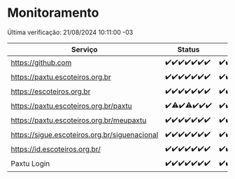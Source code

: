 # Monitoramento

Última verificação: 21/08/2024 10:11:00 -03

|Serviço|Status|Últimas 24h|
|---|---|---|
|https://github.com|<span title="2024-08-14: OK=23">✔️</span><span title="2024-08-15: OK=24">✔️</span><span title="2024-08-16: OK=24">✔️</span><span title="2024-08-17: OK=24">✔️</span><span title="2024-08-18: OK=23">✔️</span><span title="2024-08-19: OK=23">✔️</span><span title="2024-08-20: OK=13">✔️</span>|<span title="20/08/2024 10:12:00 -03 : 200">✔️</span><span title="20/08/2024 11:07:00 -03 : 200">✔️</span><span title="20/08/2024 12:07:00 -03 : 200">✔️</span><span title="20/08/2024 13:08:00 -03 : 200">✔️</span><span title="20/08/2024 14:06:00 -03 : 200">✔️</span><span title="20/08/2024 15:10:00 -03 : 200">✔️</span><span title="20/08/2024 16:04:00 -03 : 200">✔️</span><span title="20/08/2024 17:09:00 -03 : 200">✔️</span><span title="20/08/2024 18:07:00 -03 : 200">✔️</span><span title="20/08/2024 19:06:00 -03 : 200">✔️</span><span title="20/08/2024 20:08:00 -03 : 200">✔️</span><span title="20/08/2024 21:35:00 -03 : 200">✔️</span><span title="20/08/2024 22:58:00 -03 : 200">✔️</span><span title="20/08/2024 23:33:00 -03 : 200">✔️</span><span title="21/08/2024 00:08:00 -03 : 200">✔️</span><span title="21/08/2024 01:10:00 -03 : 200">✔️</span><span title="21/08/2024 02:07:00 -03 : 200">✔️</span><span title="21/08/2024 03:10:00 -03 : 200">✔️</span><span title="21/08/2024 04:07:00 -03 : 200">✔️</span><span title="21/08/2024 05:10:00 -03 : 200">✔️</span><span title="21/08/2024 06:08:00 -03 : 200">✔️</span><span title="21/08/2024 07:08:00 -03 : 200">✔️</span><span title="21/08/2024 08:06:00 -03 : 200">✔️</span><span title="21/08/2024 09:12:00 -03 : 200">✔️</span><span title="21/08/2024 10:11:00 -03 : 200">✔️</span>|
|https://paxtu.escoteiros.org.br|<span title="2024-08-14: OK=23">✔️</span><span title="2024-08-15: OK=24">✔️</span><span title="2024-08-16: OK=24">✔️</span><span title="2024-08-17: OK=24">✔️</span><span title="2024-08-18: OK=23">✔️</span><span title="2024-08-19: OK=23">✔️</span><span title="2024-08-20: OK=13">✔️</span>|<span title="20/08/2024 10:12:00 -03 : 200">✔️</span><span title="20/08/2024 11:07:00 -03 : 200">✔️</span><span title="20/08/2024 12:07:00 -03 : 200">✔️</span><span title="20/08/2024 13:08:00 -03 : 200">✔️</span><span title="20/08/2024 14:06:00 -03 : 200">✔️</span><span title="20/08/2024 15:10:00 -03 : 200">✔️</span><span title="20/08/2024 16:04:00 -03 : 200">✔️</span><span title="20/08/2024 17:09:00 -03 : 0">❌</span><span title="20/08/2024 18:07:00 -03 : 200">✔️</span><span title="20/08/2024 19:06:00 -03 : 200">✔️</span><span title="20/08/2024 20:08:00 -03 : 200">✔️</span><span title="20/08/2024 21:35:00 -03 : 200">✔️</span><span title="20/08/2024 22:58:00 -03 : 200">✔️</span><span title="20/08/2024 23:33:00 -03 : 200">✔️</span><span title="21/08/2024 00:08:00 -03 : 200">✔️</span><span title="21/08/2024 01:10:00 -03 : 200">✔️</span><span title="21/08/2024 02:07:00 -03 : 200">✔️</span><span title="21/08/2024 03:10:00 -03 : 200">✔️</span><span title="21/08/2024 04:07:00 -03 : 200">✔️</span><span title="21/08/2024 05:10:00 -03 : 200">✔️</span><span title="21/08/2024 06:08:00 -03 : 200">✔️</span><span title="21/08/2024 07:08:00 -03 : 200">✔️</span><span title="21/08/2024 08:06:00 -03 : 200">✔️</span><span title="21/08/2024 09:12:00 -03 : 200">✔️</span><span title="21/08/2024 10:11:00 -03 : 200">✔️</span>|
|https://escoteiros.org.br|<span title="2024-08-14: OK=23">✔️</span><span title="2024-08-15: OK=24">✔️</span><span title="2024-08-16: OK=24">✔️</span><span title="2024-08-17: OK=24">✔️</span><span title="2024-08-18: OK=23">✔️</span><span title="2024-08-19: OK=23">✔️</span><span title="2024-08-20: OK=13">✔️</span>|<span title="20/08/2024 10:12:00 -03 : 200">✔️</span><span title="20/08/2024 11:07:00 -03 : 200">✔️</span><span title="20/08/2024 12:07:00 -03 : 200">✔️</span><span title="20/08/2024 13:08:00 -03 : 200">✔️</span><span title="20/08/2024 14:06:00 -03 : 200">✔️</span><span title="20/08/2024 15:10:00 -03 : 200">✔️</span><span title="20/08/2024 16:04:00 -03 : 200">✔️</span><span title="20/08/2024 17:09:00 -03 : 0">❌</span><span title="20/08/2024 18:07:00 -03 : 200">✔️</span><span title="20/08/2024 19:06:00 -03 : 200">✔️</span><span title="20/08/2024 20:08:00 -03 : 200">✔️</span><span title="20/08/2024 21:35:00 -03 : 200">✔️</span><span title="20/08/2024 22:58:00 -03 : 200">✔️</span><span title="20/08/2024 23:33:00 -03 : 200">✔️</span><span title="21/08/2024 00:08:00 -03 : 200">✔️</span><span title="21/08/2024 01:10:00 -03 : 200">✔️</span><span title="21/08/2024 02:07:00 -03 : 200">✔️</span><span title="21/08/2024 03:10:00 -03 : 200">✔️</span><span title="21/08/2024 04:07:00 -03 : 200">✔️</span><span title="21/08/2024 05:10:00 -03 : 200">✔️</span><span title="21/08/2024 06:08:00 -03 : 200">✔️</span><span title="21/08/2024 07:08:00 -03 : 200">✔️</span><span title="21/08/2024 08:06:00 -03 : 200">✔️</span><span title="21/08/2024 09:12:00 -03 : 200">✔️</span><span title="21/08/2024 10:11:00 -03 : 200">✔️</span>|
|https://paxtu.escoteiros.org.br/paxtu|<span title="2024-08-14: OK=23">✔️</span><span title="2024-08-15: OK=23, Falhas=1">⚠️</span><span title="2024-08-16: OK=24">✔️</span><span title="2024-08-17: OK=23, Falhas=1">⚠️</span><span title="2024-08-18: OK=23">✔️</span><span title="2024-08-19: OK=23">✔️</span><span title="2024-08-20: OK=13">✔️</span>|<span title="20/08/2024 10:12:00 -03 : 200">✔️</span><span title="20/08/2024 11:07:00 -03 : 200">✔️</span><span title="20/08/2024 12:07:00 -03 : 200">✔️</span><span title="20/08/2024 13:08:00 -03 : 200">✔️</span><span title="20/08/2024 14:06:00 -03 : 200">✔️</span><span title="20/08/2024 15:10:00 -03 : 200">✔️</span><span title="20/08/2024 16:04:00 -03 : 200">✔️</span><span title="20/08/2024 17:09:00 -03 : 0">❌</span><span title="20/08/2024 18:07:00 -03 : 200">✔️</span><span title="20/08/2024 19:06:00 -03 : 200">✔️</span><span title="20/08/2024 20:08:00 -03 : 200">✔️</span><span title="20/08/2024 21:35:00 -03 : 200">✔️</span><span title="20/08/2024 22:58:00 -03 : 200">✔️</span><span title="20/08/2024 23:33:00 -03 : 200">✔️</span><span title="21/08/2024 00:08:00 -03 : 200">✔️</span><span title="21/08/2024 01:10:00 -03 : 200">✔️</span><span title="21/08/2024 02:07:00 -03 : 200">✔️</span><span title="21/08/2024 03:10:00 -03 : 200">✔️</span><span title="21/08/2024 04:07:00 -03 : 200">✔️</span><span title="21/08/2024 05:10:00 -03 : 200">✔️</span><span title="21/08/2024 06:08:00 -03 : 200">✔️</span><span title="21/08/2024 07:08:00 -03 : 200">✔️</span><span title="21/08/2024 08:06:00 -03 : 200">✔️</span><span title="21/08/2024 09:12:00 -03 : 200">✔️</span><span title="21/08/2024 10:11:00 -03 : 200">✔️</span>|
|https://paxtu.escoteiros.org.br/meupaxtu|<span title="2024-08-14: OK=23">✔️</span><span title="2024-08-15: OK=24">✔️</span><span title="2024-08-16: OK=24">✔️</span><span title="2024-08-17: OK=24">✔️</span><span title="2024-08-18: OK=23">✔️</span><span title="2024-08-19: OK=23">✔️</span><span title="2024-08-20: OK=13">✔️</span>|<span title="20/08/2024 10:12:00 -03 : 200">✔️</span><span title="20/08/2024 11:07:00 -03 : 200">✔️</span><span title="20/08/2024 12:07:00 -03 : 200">✔️</span><span title="20/08/2024 13:08:00 -03 : 200">✔️</span><span title="20/08/2024 14:06:00 -03 : 200">✔️</span><span title="20/08/2024 15:10:00 -03 : 200">✔️</span><span title="20/08/2024 16:04:00 -03 : 200">✔️</span><span title="20/08/2024 17:09:00 -03 : 0">❌</span><span title="20/08/2024 18:07:00 -03 : 200">✔️</span><span title="20/08/2024 19:06:00 -03 : 200">✔️</span><span title="20/08/2024 20:08:00 -03 : 200">✔️</span><span title="20/08/2024 21:35:00 -03 : 200">✔️</span><span title="20/08/2024 22:58:00 -03 : 200">✔️</span><span title="20/08/2024 23:33:00 -03 : 200">✔️</span><span title="21/08/2024 00:08:00 -03 : 200">✔️</span><span title="21/08/2024 01:10:00 -03 : 200">✔️</span><span title="21/08/2024 02:07:00 -03 : 200">✔️</span><span title="21/08/2024 03:10:00 -03 : 200">✔️</span><span title="21/08/2024 04:07:00 -03 : 200">✔️</span><span title="21/08/2024 05:10:00 -03 : 200">✔️</span><span title="21/08/2024 06:08:00 -03 : 200">✔️</span><span title="21/08/2024 07:08:00 -03 : 200">✔️</span><span title="21/08/2024 08:06:00 -03 : 200">✔️</span><span title="21/08/2024 09:12:00 -03 : 200">✔️</span><span title="21/08/2024 10:11:00 -03 : 200">✔️</span>|
|https://sigue.escoteiros.org.br/siguenacional|<span title="2024-08-14: OK=23">✔️</span><span title="2024-08-15: OK=24">✔️</span><span title="2024-08-16: OK=24">✔️</span><span title="2024-08-17: OK=24">✔️</span><span title="2024-08-18: OK=23">✔️</span><span title="2024-08-19: OK=23">✔️</span><span title="2024-08-20: OK=13">✔️</span>|<span title="20/08/2024 10:12:00 -03 : 200">✔️</span><span title="20/08/2024 11:07:00 -03 : 200">✔️</span><span title="20/08/2024 12:07:00 -03 : 200">✔️</span><span title="20/08/2024 13:08:00 -03 : 200">✔️</span><span title="20/08/2024 14:06:00 -03 : 200">✔️</span><span title="20/08/2024 15:10:00 -03 : 200">✔️</span><span title="20/08/2024 16:04:00 -03 : 200">✔️</span><span title="20/08/2024 17:09:00 -03 : 0">❌</span><span title="20/08/2024 18:07:00 -03 : 200">✔️</span><span title="20/08/2024 19:06:00 -03 : 200">✔️</span><span title="20/08/2024 20:08:00 -03 : 200">✔️</span><span title="20/08/2024 21:35:00 -03 : 200">✔️</span><span title="20/08/2024 22:58:00 -03 : 200">✔️</span><span title="20/08/2024 23:33:00 -03 : 200">✔️</span><span title="21/08/2024 00:08:00 -03 : 200">✔️</span><span title="21/08/2024 01:10:00 -03 : 200">✔️</span><span title="21/08/2024 02:07:00 -03 : 200">✔️</span><span title="21/08/2024 03:10:00 -03 : 200">✔️</span><span title="21/08/2024 04:07:00 -03 : 200">✔️</span><span title="21/08/2024 05:10:00 -03 : 200">✔️</span><span title="21/08/2024 06:08:00 -03 : 200">✔️</span><span title="21/08/2024 07:08:00 -03 : 200">✔️</span><span title="21/08/2024 08:06:00 -03 : 200">✔️</span><span title="21/08/2024 09:13:00 -03 : 200">✔️</span><span title="21/08/2024 10:11:00 -03 : 200">✔️</span>|
|https://id.escoteiros.org.br/|<span title="2024-08-14: OK=23">✔️</span><span title="2024-08-15: OK=24">✔️</span><span title="2024-08-16: OK=24">✔️</span><span title="2024-08-17: OK=24">✔️</span><span title="2024-08-18: OK=23">✔️</span><span title="2024-08-19: OK=23">✔️</span><span title="2024-08-20: OK=13">✔️</span>|<span title="20/08/2024 10:12:00 -03 : 200">✔️</span><span title="20/08/2024 11:07:00 -03 : 200">✔️</span><span title="20/08/2024 12:07:00 -03 : 200">✔️</span><span title="20/08/2024 13:08:00 -03 : 200">✔️</span><span title="20/08/2024 14:06:00 -03 : 200">✔️</span><span title="20/08/2024 15:10:00 -03 : 200">✔️</span><span title="20/08/2024 16:04:00 -03 : 200">✔️</span><span title="20/08/2024 17:09:00 -03 : 200">✔️</span><span title="20/08/2024 18:07:00 -03 : 200">✔️</span><span title="20/08/2024 19:06:00 -03 : 200">✔️</span><span title="20/08/2024 20:08:00 -03 : 200">✔️</span><span title="20/08/2024 21:35:00 -03 : 200">✔️</span><span title="20/08/2024 22:58:00 -03 : 200">✔️</span><span title="20/08/2024 23:33:00 -03 : 200">✔️</span><span title="21/08/2024 00:08:00 -03 : 200">✔️</span><span title="21/08/2024 01:10:00 -03 : 200">✔️</span><span title="21/08/2024 02:07:00 -03 : 200">✔️</span><span title="21/08/2024 03:10:00 -03 : 200">✔️</span><span title="21/08/2024 04:07:00 -03 : 200">✔️</span><span title="21/08/2024 05:10:00 -03 : 200">✔️</span><span title="21/08/2024 06:08:00 -03 : 200">✔️</span><span title="21/08/2024 07:08:00 -03 : 200">✔️</span><span title="21/08/2024 08:06:00 -03 : 200">✔️</span><span title="21/08/2024 09:13:00 -03 : 200">✔️</span><span title="21/08/2024 10:11:00 -03 : 200">✔️</span>|
|Paxtu Login|<span title="2024-08-14: OK=23">✔️</span><span title="2024-08-15: OK=24">✔️</span><span title="2024-08-16: OK=24">✔️</span><span title="2024-08-17: OK=24">✔️</span><span title="2024-08-18: OK=23">✔️</span><span title="2024-08-19: OK=23">✔️</span><span title="2024-08-20: OK=13">✔️</span>|<span title="20/08/2024 10:12:00 -03 : 200">✔️</span><span title="20/08/2024 11:07:00 -03 : 200">✔️</span><span title="20/08/2024 12:07:00 -03 : 200">✔️</span><span title="20/08/2024 13:08:00 -03 : 200">✔️</span><span title="20/08/2024 14:06:00 -03 : 200">✔️</span><span title="20/08/2024 15:10:00 -03 : 200">✔️</span><span title="20/08/2024 16:04:00 -03 : 200">✔️</span><span title="20/08/2024 17:09:00 -03 : 504">❌</span><span title="20/08/2024 18:07:00 -03 : 200">✔️</span><span title="20/08/2024 19:06:00 -03 : 200">✔️</span><span title="20/08/2024 20:08:00 -03 : 200">✔️</span><span title="20/08/2024 21:35:00 -03 : 200">✔️</span><span title="20/08/2024 22:58:00 -03 : 200">✔️</span><span title="20/08/2024 23:33:00 -03 : 200">✔️</span><span title="21/08/2024 00:08:00 -03 : 200">✔️</span><span title="21/08/2024 01:10:00 -03 : 200">✔️</span><span title="21/08/2024 02:07:00 -03 : 200">✔️</span><span title="21/08/2024 03:10:00 -03 : 200">✔️</span><span title="21/08/2024 04:07:00 -03 : 200">✔️</span><span title="21/08/2024 05:10:00 -03 : 200">✔️</span><span title="21/08/2024 06:08:00 -03 : 200">✔️</span><span title="21/08/2024 07:08:00 -03 : 200">✔️</span><span title="21/08/2024 08:06:00 -03 : 200">✔️</span><span title="21/08/2024 09:13:00 -03 : 200">✔️</span><span title="21/08/2024 10:11:00 -03 : 200">✔️</span>|
